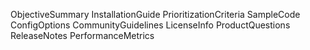 ObjectiveSummary
InstallationGuide
PrioritizationCriteria
SampleCode
ConfigOptions
CommunityGuidelines
LicenseInfo
ProductQuestions
ReleaseNotes
PerformanceMetrics
